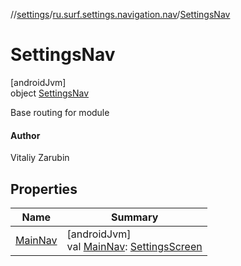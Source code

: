 //[settings](../../../index.md)/[ru.surf.settings.navigation.nav](../index.md)/[SettingsNav](index.md)

# SettingsNav

[androidJvm]\
object [SettingsNav](index.md)

Base routing for module

#### Author

Vitaliy Zarubin

## Properties

| Name | Summary |
|---|---|
| [MainNav](-main-nav.md) | [androidJvm]<br>val [MainNav](-main-nav.md): [SettingsScreen](../../ru.surf.settings.navigation.nav.impl/-settings-screen/index.md) |
